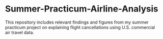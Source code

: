 # Summer-Practicum-Airline-Analysis
This repository includes relevant findings and figures from my summer practicum project on explaining flight cancellations using U.S. commercial air travel data.
